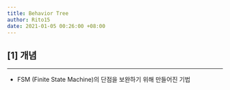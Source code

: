 ```yaml
---
title: Behavior Tree
author: Rito15
date: 2021-01-05 00:26:00 +08:00
---
```


## [1] 개념
---
- FSM (Finite State Machine)의 단점을 보완하기 위해 만들어진 기법